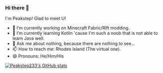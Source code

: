 ### Hi there 👋

I'm Peakstep! Glad to meet U!

- 🔭 I’m currently working on Minecraft Fabric/Rift modding.
- 🌱 I’m currently learning Kotlin 'cause I'm such a noob that is not able to learn Java well.
- 💬 Ask me about nothing, because there are nothing to see...
- 📫 How to reach me: Rhodes Island (The virtual one).
- 😄 Pronouns: He/Him/His

[![Peakstep233's GitHub stats](https://github-readme-stats.vercel.app/api?username=Peakstep233)](https://github.com/anuraghazra/github-readme-stats)
